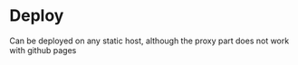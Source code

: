 # Deploy
Can be deployed on any static host, although the proxy part does not work with github pages
